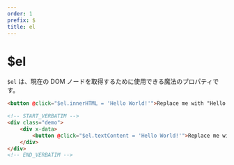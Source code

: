```yaml
---
order: 1
prefix: $
title: el
---
```


# $el

<!-- `$el` is a magic property that can be used to retrieve the current DOM node. -->

`$el` は、現在の DOM ノードを取得するために使用できる魔法のプロパティです。

```html
<button @click="$el.innerHTML = 'Hello World!'">Replace me with "Hello World!"</button>
```

```html
<!-- START_VERBATIM -->
<div class="demo">
    <div x-data>
        <button @click="$el.textContent = 'Hello World!'">Replace me with "Hello World!"</button>
    </div>
</div>
<!-- END_VERBATIM -->
```